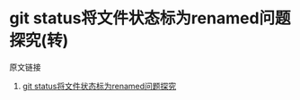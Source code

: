 # git status将文件状态标为renamed问题探究(转)

原文链接

1. [git status将文件状态标为renamed问题探究](https://segmentfault.com/a/1190000018309916)

